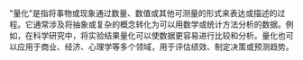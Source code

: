 "量化"是指将事物或现象通过数量、数值或其他可测量的形式来表达或描述的过程。它通常涉及将抽象或复杂的概念转化为可以用数学或统计方法分析的数据。例如，在科学研究中，将实验结果量化可以使数据更容易进行比较和分析。量化也可以应用于商业、经济、心理学等多个领域，用于评估绩效、制定决策或预测趋势。